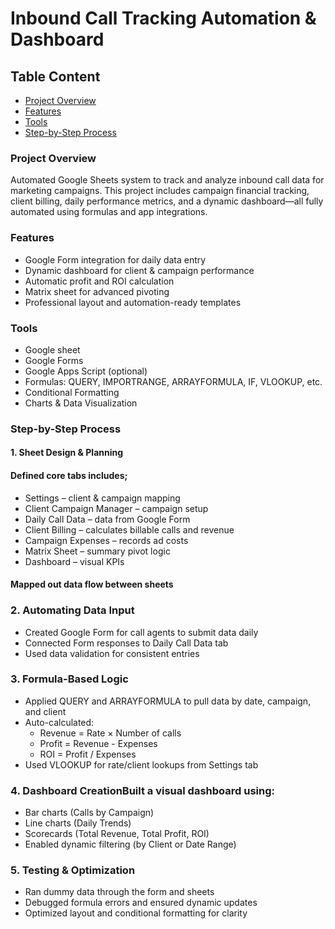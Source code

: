 # Inbound Call Tracking  Automation & Dashboard

## Table Content

- [Project Overview](#project-overview)
- [Features](#features)
- [Tools](#tools)
- [Step-by-Step Process](#step-by-step-process)

### Project Overview

Automated Google Sheets system to track and analyze inbound call data for marketing campaigns. This project includes campaign financial tracking, client billing, daily performance metrics, and a dynamic dashboard—all fully automated using formulas and app integrations.

### Features
 
 - Google Form integration for daily data entry
 - Dynamic dashboard for client & campaign performance
 - Automatic profit and ROI calculation
 - Matrix sheet for advanced pivoting
 - Professional layout and automation-ready templates

### Tools

- Google sheet
- Google Forms
- Google Apps Script (optional)
- Formulas: QUERY, IMPORTRANGE, ARRAYFORMULA, IF, VLOOKUP, etc.
- Conditional Formatting
- Charts & Data Visualization

  
###  Step-by-Step Process

#### 1. Sheet Design & Planning
 #### Defined core tabs includes;

- Settings – client & campaign mapping
- Client Campaign Manager – campaign setup
- Daily Call Data – data from Google Form
- Client Billing – calculates billable calls and revenue
- Campaign Expenses – records ad costs
- Matrix Sheet – summary pivot logic
- Dashboard – visual KPIs
#### Mapped out data flow between sheets

### 2. Automating Data Input

- Created Google Form for call agents to submit data daily
- Connected Form responses to Daily Call Data tab
- Used data validation for consistent entries


### 3. Formula-Based Logic

- Applied QUERY and ARRAYFORMULA to pull data by date, campaign, and client
- Auto-calculated:
  - Revenue = Rate × Number of calls
  - Profit = Revenue - Expenses
  - ROI = Profit / Expenses
- Used VLOOKUP for rate/client lookups from Settings tab

  
### 4. Dashboard CreationBuilt a visual dashboard using:

- Bar charts (Calls by Campaign)
- Line charts (Daily Trends)
- Scorecards (Total Revenue, Total Profit, ROI)
- Enabled dynamic filtering (by Client or Date Range)

### 5. Testing & Optimization

- Ran dummy data through the form and sheets
- Debugged formula errors and ensured dynamic updates
- Optimized layout and conditional formatting for clarity


